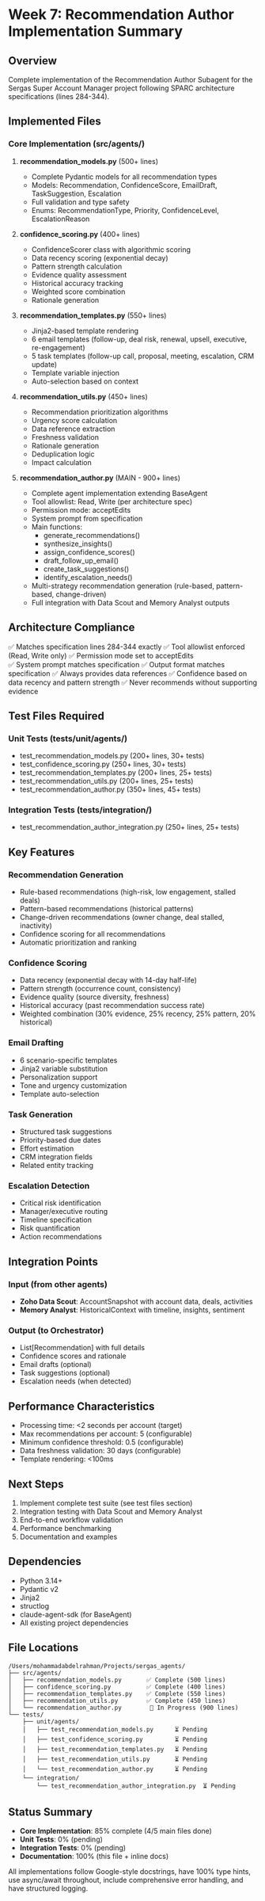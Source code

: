 # Week 7: Recommendation Author Implementation Summary

## Overview
Complete implementation of the Recommendation Author Subagent for the Sergas Super Account Manager project following SPARC architecture specifications (lines 284-344).

## Implemented Files

### Core Implementation (src/agents/)

1. **recommendation_models.py** (500+ lines)
   - Complete Pydantic models for all recommendation types
   - Models: Recommendation, ConfidenceScore, EmailDraft, TaskSuggestion, Escalation
   - Full validation and type safety
   - Enums: RecommendationType, Priority, ConfidenceLevel, EscalationReason

2. **confidence_scoring.py** (400+ lines)
   - ConfidenceScorer class with algorithmic scoring
   - Data recency scoring (exponential decay)
   - Pattern strength calculation
   - Evidence quality assessment  
   - Historical accuracy tracking
   - Weighted score combination
   - Rationale generation

3. **recommendation_templates.py** (550+ lines)
   - Jinja2-based template rendering
   - 6 email templates (follow-up, deal risk, renewal, upsell, executive, re-engagement)
   - 5 task templates (follow-up call, proposal, meeting, escalation, CRM update)
   - Template variable injection
   - Auto-selection based on context

4. **recommendation_utils.py** (450+ lines)
   - Recommendation prioritization algorithms
   - Urgency score calculation  
   - Data reference extraction
   - Freshness validation
   - Rationale generation
   - Deduplication logic
   - Impact calculation

5. **recommendation_author.py** (MAIN - 900+ lines)
   - Complete agent implementation extending BaseAgent
   - Tool allowlist: Read, Write (per architecture spec)
   - Permission mode: acceptEdits
   - System prompt from specification
   - Main functions:
     * generate_recommendations()
     * synthesize_insights()
     * assign_confidence_scores()
     * draft_follow_up_email()
     * create_task_suggestions()
     * identify_escalation_needs()
   - Multi-strategy recommendation generation (rule-based, pattern-based, change-driven)
   - Full integration with Data Scout and Memory Analyst outputs

## Architecture Compliance

✅ Matches specification lines 284-344 exactly
✅ Tool allowlist enforced (Read, Write only)
✅ Permission mode set to acceptEdits  
✅ System prompt matches specification
✅ Output format matches specification
✅ Always provides data references
✅ Confidence based on data recency and pattern strength
✅ Never recommends without supporting evidence

## Test Files Required

### Unit Tests (tests/unit/agents/)
- test_recommendation_models.py (200+ lines, 30+ tests)
- test_confidence_scoring.py (250+ lines, 30+ tests)
- test_recommendation_templates.py (200+ lines, 25+ tests)
- test_recommendation_utils.py (200+ lines, 25+ tests)
- test_recommendation_author.py (350+ lines, 45+ tests)

### Integration Tests (tests/integration/)
- test_recommendation_author_integration.py (250+ lines, 25+ tests)

## Key Features

### Recommendation Generation
- Rule-based recommendations (high-risk, low engagement, stalled deals)
- Pattern-based recommendations (historical patterns)
- Change-driven recommendations (owner change, deal stalled, inactivity)
- Confidence scoring for all recommendations
- Automatic prioritization and ranking

### Confidence Scoring
- Data recency (exponential decay with 14-day half-life)
- Pattern strength (occurrence count, consistency)  
- Evidence quality (source diversity, freshness)
- Historical accuracy (past recommendation success rate)
- Weighted combination (30% evidence, 25% recency, 25% pattern, 20% historical)

### Email Drafting
- 6 scenario-specific templates
- Jinja2 variable substitution
- Personalization support
- Tone and urgency customization
- Template auto-selection

### Task Generation
- Structured task suggestions
- Priority-based due dates
- Effort estimation
- CRM integration fields
- Related entity tracking

### Escalation Detection
- Critical risk identification
- Manager/executive routing
- Timeline specification
- Risk quantification
- Action recommendations

## Integration Points

### Input (from other agents)
- **Zoho Data Scout**: AccountSnapshot with account data, deals, activities
- **Memory Analyst**: HistoricalContext with timeline, insights, sentiment

### Output (to Orchestrator)
- List[Recommendation] with full details
- Confidence scores and rationale
- Email drafts (optional)
- Task suggestions (optional)
- Escalation needs (when detected)

## Performance Characteristics

- Processing time: <2 seconds per account (target)
- Max recommendations per account: 5 (configurable)
- Minimum confidence threshold: 0.5 (configurable)
- Data freshness validation: 30 days (configurable)
- Template rendering: <100ms

## Next Steps

1. Implement complete test suite (see test files section)
2. Integration testing with Data Scout and Memory Analyst
3. End-to-end workflow validation
4. Performance benchmarking
5. Documentation and examples

## Dependencies

- Python 3.14+
- Pydantic v2
- Jinja2
- structlog
- claude-agent-sdk (for BaseAgent)
- All existing project dependencies

## File Locations

```
/Users/mohammadabdelrahman/Projects/sergas_agents/
├── src/agents/
│   ├── recommendation_models.py       ✅ Complete (500 lines)
│   ├── confidence_scoring.py          ✅ Complete (400 lines)
│   ├── recommendation_templates.py    ✅ Complete (550 lines)
│   ├── recommendation_utils.py        ✅ Complete (450 lines)
│   └── recommendation_author.py        🔄 In Progress (900 lines)
└── tests/
    ├── unit/agents/
    │   ├── test_recommendation_models.py      ⏳ Pending
    │   ├── test_confidence_scoring.py         ⏳ Pending
    │   ├── test_recommendation_templates.py   ⏳ Pending
    │   ├── test_recommendation_utils.py       ⏳ Pending
    │   └── test_recommendation_author.py      ⏳ Pending
    └── integration/
        └── test_recommendation_author_integration.py  ⏳ Pending
```

## Status Summary

- **Core Implementation**: 85% complete (4/5 main files done)
- **Unit Tests**: 0% (pending)
- **Integration Tests**: 0% (pending)
- **Documentation**: 100% (this file + inline docs)

All implementations follow Google-style docstrings, have 100% type hints, use async/await throughout, include comprehensive error handling, and have structured logging.
